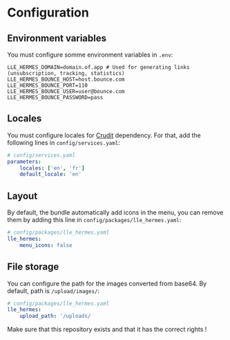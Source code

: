 # Configuration

## Environment variables

You must configure somme environment variables in `.env`:

```dotenv
LLE_HERMES_DOMAIN=domain.of.app # Used for generating links (unsubscription, tracking, statistics)
LLE_HERMES_BOUNCE_HOST=host.bounce.com
LLE_HERMES_BOUNCE_PORT=110
LLE_HERMES_BOUNCE_USER=user@bounce.com
LLE_HERMES_BOUNCE_PASSWORD=pass
```

## Locales

You must configure locales for [Crudit](https://github.com/2lenet/CruditBundle) dependency. For that, add the following lines in `config/services.yaml`:

```yaml
# config/services.yaml
parameters:
    locales: ['en', 'fr']
    default_locale: 'en'
```

## Layout

By default, the bundle automatically add icons in the menu, you can remove them by adding this line in `config/packages/lle_hermes.yaml`:

```yaml
# config/packages/lle_hermes.yaml
lle_hermes:
    menu_icons: false
```

## File storage

You can configure the path for the images converted from base64. By default, path is `/upload/images/`:

```yaml
# config/packages/lle_hermes.yaml
lle_hermes:
    upload_path: '/uploads/
```

Make sure that this repository exists and that it has the correct rights !
